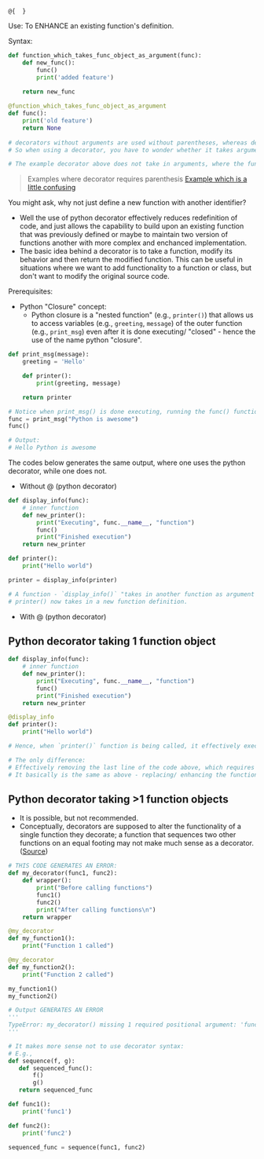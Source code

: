 
`@{  }`

Use: To ENHANCE an existing function's definition.

Syntax:
```python
def function_which_takes_func_object_as_argument(func):
	def new_func():
		func()	
		print('added feature')
		
	return new_func

@function_which_takes_func_object_as_argument
def func():
	print('old feature')
	return None
	
# decorators without arguments are used without parentheses, whereas decorators with arguments require parentheses, even if you pass empty arguments. 
# So when using a decorator, you have to wonder whether it takes arguments or not. A bit more to think about everytime you use a decorator.

# The example decorator above does not take in arguments, where the function object does not count. Hence it can be defined by @{decorator_func_name} without parenthesis.
```
> Examples where decorator requires parenthesis [Example which is a little confusing](https://tech.people-doc.com/python-class-based-decorators.html#:~:text=decorators%20without%20arguments%20are%20used,if%20you%20pass%20empty%20arguments.)

You might ask, why not just define a new function with another identifier?
- Well the use of python decorator effectively reduces redefinition of code, and just allows the capability to build upon an existing function that was previously defined or maybe to maintain two version of functions another with more complex and enchanced implementation.
- The basic idea behind a decorator is to take a function, modify its behavior and then return the modified function. This can be useful in situations where we want to add functionality to a function or class, but don't want to modify the original source code.

Prerequisites:
- Python "Closure" concept:
	- Python closure is a "nested function" (e.g., `printer()`) that allows us to access variables (e.g., `greeting`, `message`) of the outer function (e.g., `print_msg`) even after it is done executing/ "closed" - hence the use of the name python "closure".
```python
def print_msg(message):
	greeting = 'Hello'

	def printer():
		print(greeting, message)

	return printer

# Notice when print_msg() is done executing, running the func() function in the next line, which is a function object still retrieves `greeting` and `message` values, even when print_msg() is already out of scope.
func = print_msg("Python is awesome")
func()

# Output:
# Hello Python is awesome
```

The codes below generates the same output, where one uses the python decorator, while one does not.

- Without @ (python decorator)
```python
def display_info(func):
	# inner function
	def new_printer():
		print("Executing", func.__name__, "function")
		func()
		print("Finished execution")
	return new_printer 

def printer():
	print("Hello world")

printer = display_info(printer)

# A function - `display_info()` "takes in another function as argument - `printer()`", to define a NEW function - `new_printer()`, usually to enhance the function's functionality, and returns it as a NEW python function object. Assigned and replacing the definition of existing/ old function identifier - printer().
# printer() now takes in a new function definition.
```
- With @ (python decorator)

## Python decorator taking 1 function object
```python
def display_info(func):
	# inner function
	def new_printer():
		print("Executing", func.__name__, "function")
		func()
		print("Finished execution")
	return new_printer 

@display_info
def printer():
	print("Hello world")

# Hence, when `printer()` function is being called, it effectively executes the function definition of the new function - `new_printer()`.

# The only difference:
# Effectively removing the last line of the code above, which requires a re-assignment to a new variable.
# It basically is the same as above - replacing/ enhancing the function definition of printer() to new_printer(). 
```

## Python decorator taking >1 function objects
-  It is possible, but not recommended.
- Conceptually, decorators are supposed to alter the functionality of a single function they decorate; a function that sequences two other functions on an equal footing may not make much sense as a decorator. ([Source](https://stackoverflow.com/questions/46018980/python-decorator-for-multiple-functions-as-arguments#:~:text=Conceptually%2C%20decorators%20are%20supposed%20to,much%20sense%20as%20a%20decorator.))
```python
# THIS CODE GENERATES AN ERROR:
def my_decorator(func1, func2):
    def wrapper():
        print("Before calling functions")
        func1()
        func2()
        print("After calling functions\n")
    return wrapper

@my_decorator
def my_function1():
    print("Function 1 called")

@my_decorator
def my_function2():
    print("Function 2 called")

my_function1()
my_function2()

# Output GENERATES AN ERROR
'''
TypeError: my_decorator() missing 1 required positional argument: 'func2'
'''

# It makes more sense not to use decorator syntax:
# E.g., 
def sequence(f, g):
   def sequenced_func():
       f()
       g()
   return sequenced_func

def func1():
    print('func1')

def func2():
    print('func2')

sequenced_func = sequence(func1, func2)
```

